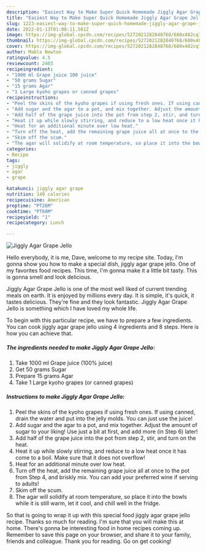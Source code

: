 ```yaml
---
description: "Easiest Way to Make Super Quick Homemade Jiggly Agar Grape Jello"
title: "Easiest Way to Make Super Quick Homemade Jiggly Agar Grape Jello"
slug: 1223-easiest-way-to-make-super-quick-homemade-jiggly-agar-grape-jello
date: 2022-01-13T01:08:11.581Z
image: https://img-global.cpcdn.com/recipes/5272021282848768/680x482cq70/jiggly-agar-grape-jello-recipe-main-photo.jpg
thumbnail: https://img-global.cpcdn.com/recipes/5272021282848768/680x482cq70/jiggly-agar-grape-jello-recipe-main-photo.jpg
cover: https://img-global.cpcdn.com/recipes/5272021282848768/680x482cq70/jiggly-agar-grape-jello-recipe-main-photo.jpg
author: Mable Newton
ratingvalue: 4.5
reviewcount: 2403
recipeingredient:
- "1000 ml Grape juice 100 juice"
- "50 grams Sugar"
- "15 grams Agar"
- "1 Large kyoho grapes or canned grapes"
recipeinstructions:
- "Peel the skins of the kyoho grapes if using fresh ones. If using canned, drain the water and put into the jelly molds. You can just use the juice!"
- "Add sugar and the agar to a pot, and mix together. Adjust the amount of sugar to your liking! Use just a bit at first, and add more (in Step 6) later!"
- "Add half of the grape juice into the pot from step 2, stir, and turn on the heat."
- "Heat it up while slowly stirring, and reduce to a low heat once it has come to a boil. Make sure that it does not overflow!"
- "Heat for an additional minute over low heat."
- "Turn off the heat, add the remaining grape juice all at once to the pot from Step 4, and briskly mix. You can add your preferred wine if serving to adults!"
- "Skim off the scum."
- "The agar will solidify at room temperature, so place it into the bowls while it is still warm, let it cool, and chill well in the fridge."
categories:
- Recipe
tags:
- jiggly
- agar
- grape

katakunci: jiggly agar grape 
nutrition: 149 calories
recipecuisine: American
preptime: "PT26M"
cooktime: "PT60M"
recipeyield: "1"
recipecategory: Lunch

---
```



![Jiggly Agar Grape Jello](https://img-global.cpcdn.com/recipes/5272021282848768/680x482cq70/jiggly-agar-grape-jello-recipe-main-photo.jpg)

Hello everybody, it is me, Dave, welcome to my recipe site. Today, I'm gonna show you how to make a special dish, jiggly agar grape jello. One of my favorites food recipes. This time, I'm gonna make it a little bit tasty. This is gonna smell and look delicious.



Jiggly Agar Grape Jello is one of the most well liked of current trending meals on earth. It is enjoyed by millions every day. It is simple, it's quick, it tastes delicious. They're fine and they look fantastic. Jiggly Agar Grape Jello is something which I have loved my whole life.


To begin with this particular recipe, we have to prepare a few ingredients. You can cook jiggly agar grape jello using 4 ingredients and 8 steps. Here is how you can achieve that.

<!--inarticleads1-->

##### The ingredients needed to make Jiggly Agar Grape Jello:

1. Take 1000 ml Grape juice (100% juice)
1. Get 50 grams Sugar
1. Prepare 15 grams Agar
1. Take 1 Large kyoho grapes (or canned grapes)




<!--inarticleads2-->

##### Instructions to make Jiggly Agar Grape Jello:

1. Peel the skins of the kyoho grapes if using fresh ones. If using canned, drain the water and put into the jelly molds. You can just use the juice!
1. Add sugar and the agar to a pot, and mix together. Adjust the amount of sugar to your liking! Use just a bit at first, and add more (in Step 6) later!
1. Add half of the grape juice into the pot from step 2, stir, and turn on the heat.
1. Heat it up while slowly stirring, and reduce to a low heat once it has come to a boil. Make sure that it does not overflow!
1. Heat for an additional minute over low heat.
1. Turn off the heat, add the remaining grape juice all at once to the pot from Step 4, and briskly mix. You can add your preferred wine if serving to adults!
1. Skim off the scum.
1. The agar will solidify at room temperature, so place it into the bowls while it is still warm, let it cool, and chill well in the fridge.




So that is going to wrap it up with this special food jiggly agar grape jello recipe. Thanks so much for reading. I'm sure that you will make this at home. There's gonna be interesting food in home recipes coming up. Remember to save this page on your browser, and share it to your family, friends and colleague. Thank you for reading. Go on get cooking!
